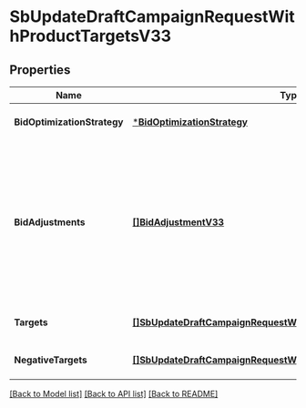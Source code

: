 # SbUpdateDraftCampaignRequestWithProductTargetsV33

## Properties
Name | Type | Description | Notes
------------ | ------------- | ------------- | -------------
**BidOptimizationStrategy** | [***BidOptimizationStrategy**](BidOptimizationStrategy.md) |  | [optional] [default to null]
**BidAdjustments** | [**[]BidAdjustmentV33**](BidAdjustmentV3_3.md) | List of bid adjustments for placement group and shopper segments. BidMultiplier cannot be specified when bidAdjustments are present. &#x60;Not supported for video campaigns&#x60; | [optional] [default to null]
**Targets** | [**[]SbUpdateDraftCampaignRequestWithProductTargetsTargets**](SBUpdateDraftCampaignRequestWithProductTargets_targets.md) |  | [optional] [default to null]
**NegativeTargets** | [**[]SbUpdateDraftCampaignRequestWithProductTargetsNegativeTargets**](SBUpdateDraftCampaignRequestWithProductTargets_negativeTargets.md) |  | [optional] [default to null]

[[Back to Model list]](../README.md#documentation-for-models) [[Back to API list]](../README.md#documentation-for-api-endpoints) [[Back to README]](../README.md)


